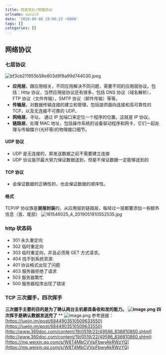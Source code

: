 ```yaml
---
title: 性能优化/网路协议
urlname: swxzc5
date: '2020-09-08 19:00:22 +0800'
tags: []
categories: []
---
```


## 网络协议

### 七层协议

![bf3cb211955b58e803d9f8a99d744030.jpeg](https://cdn.nlark.com/yuque/0/2020/jpeg/462392/1597911455793-3f3fbd3f-1ccb-4b09-b28b-6d9ab3859a44.jpeg#align=left&display=inline&height=240&margin=%5Bobject%20Object%5D&name=bf3cb211955b58e803d9f8a99d744030.jpeg&originHeight=240&originWidth=423&size=18131&status=done&style=none&width=423)

- **应用层**，跟应用相关，不同应用解决不同问题，需要不同的应用层协议。包括：Http 协议，当然应用层协议还有很多，包括 DNS 协议（域名解析），FTP 协议（文件传输），SMTP 协议（邮件传输）等等。
- **传输层**，对数据传输连接的建立和管理，包括提供面向连接和高可靠性的 TCP，以及无连接不可靠的 UDP。
- **网络层**，寻址， 通过 IP 加端口来定位一个程序的位置。这就是 IP 协议。
- **链路层**，处理 MAC 地址，包括操作系统的设备驱动程序和网卡，它们一起处理与传输媒介(光纤等)的物理接口细节。

#### UDP 协议

- UDP 是无连接的，即发送数据之前不需要建立连接
- UDP 协议是尽最大努力保证数据送到，但是不保证数据一定能够送到的

#### TCP 协议

- 会保证数据的正确性的，也会保证数据的顺序性。

#### 格式

TCP/IP 协议族是**层层封装**的，从应用层到链路层，每经过一层都要添加一些额外信息（首、尾部）
![161546025_4_2019051910552535.jpg](https://cdn.nlark.com/yuque/0/2020/jpeg/462392/1597913601315-e55d0611-05d3-420b-9f5a-696afe319b47.jpeg#align=left&display=inline&height=360&margin=%5Bobject%20Object%5D&name=161546025_4_2019051910552535.jpg&originHeight=360&originWidth=484&size=26120&status=done&style=none&width=484)

### http 状态码

- 301 永久重定向
- 302 临时重定向
- 303 临时重定向，并且必须用 GET 方式请求。
- 404 找不到系统资源.
- 401 协议格式出现了问题
- 403 服务器拒绝了请求
- 503 服务器繁忙
- 500 服务器程序出现了错误

### TCP 三次握手，四次挥手

**三次握手主要的目的是为了确认两台主机都具备收和发的能力。**
**![image.png](https://cdn.nlark.com/yuque/0/2020/png/462392/1597912882651-bd7e782d-be2e-4374-aa0b-66836a7ee1c6.png#align=left&display=inline&height=363&margin=%5Bobject%20Object%5D&name=image.png&originHeight=518&originWidth=606&size=106949&status=done&style=none&width=425)**
**四次挥手是确认数据发送完了**
\*\*
![image.png](https://cdn.nlark.com/yuque/0/2020/png/462392/1597913150564-5c7124ba-9f16-462a-9122-90f4e861bf5f.png#align=left&display=inline&height=78&margin=%5Bobject%20Object%5D&name=image.png&originHeight=85&originWidth=700&size=5534&status=done&style=none&width=645)
参考链接：
[https://juejin.im/post/6844903510509633550](https://juejin.im/post/6844903510509633550)
[http://www.360doc.com/content/19/0519/22/49586_836810860.shtml](http://www.360doc.com/content/19/0519/22/49586_836810860.shtml)
[https://mp.weixin.qq.com/s/W8T4MbCVVsjFbwyAkRWzYQ](https://mp.weixin.qq.com/s/W8T4MbCVVsjFbwyAkRWzYQ)
